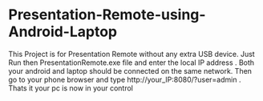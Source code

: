 # Presentation-Remote-using-Android-Laptop
This Project is for Presentation Remote without any extra USB device. Just Run then PresentationRemote.exe file and enter the local IP address . Both your android and laptop should be connected on the same network. Then go to your phone browser and type  http://your_IP:8080/?user=admin . Thats it your pc is now in your control
